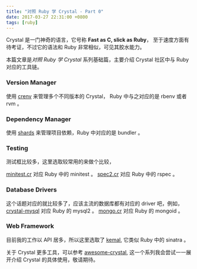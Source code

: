 ```yaml
---
title: "对照 Ruby 学 Crystal - Part 0"
date: 2017-03-27 22:31:00 +0800
tags: [ruby]
---
```


Crystal 是一门神奇的语言，它号称 **Fast as C, slick as Ruby**，
至于速度方面有待考证，不过它的语法和 Ruby 非常相似，可见其胶水能力。

本篇文章是*对照 Ruby 学 Crystal* 系列基础篇，主要介绍 Crystal 社区中与 Ruby 对应的工具链。

### Version Manager

使用 [crenv](https://github.com/pine/crenv) 来管理多个不同版本的 Crystal， Ruby 中与之对应的是 rbenv 或者 rvm 。

### Dependency Manager

使用 [shards](https://github.com/crystal-lang/shards) 来管理项目依赖，Ruby 中对应的是 bundler 。


### Testing

测试框比较多，这里选取较常用的来做个比较，

[minitest.cr](https://github.com/ysbaddaden/minitest.cr) 对应 Ruby 中的 minitest 。
[spec2.cr](https://github.com/waterlink/spec2.cr) 对应 Ruby 中的 rspec 。

### Database Drivers

这个话题对应的就比较多了，应该主流的数据库都有对应的 driver 吧，例如，
[crystal-mysql](https://github.com/waterlink/crystal-mysql) 对应 Ruby 的 mysql2 。
[mongo.cr](https://github.com/datanoise/mongo.cr) 对应 Ruby 的 mongoid 。

### Web Framework

目前我的工作以 API 居多，所以这里选取了 [kemal](https://github.com/kemalcr/kemal), 它类似 Ruby 中的 sinatra 。

关于 Crystal 更多工具，可以参考 [awesome-crystal](https://github.com/veelenga/awesome-crystal), 这一个系列我会尝试一一展开介绍 Crystal 的具体使用，敬请期待。
